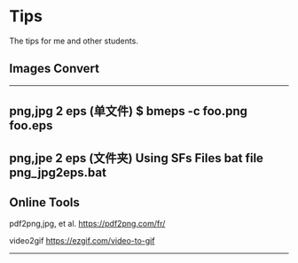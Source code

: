 # Tips
The tips for me and other students.


## Images Convert
---
png,jpg 2 eps (单文件)   \$ bmeps -c foo.png foo.eps
---
png,jpe 2 eps  (文件夹)  Using SFs Files bat file png\_jpg2eps.bat
---
Online Tools 
---
pdf2png,jpg, et al.   https://pdf2png.com/fr/

video2gif             https://ezgif.com/video-to-gif

---


